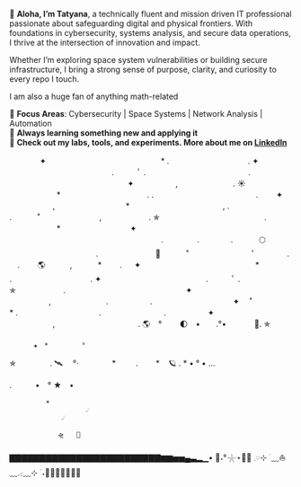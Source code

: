 🌸 **Aloha, I’m Tatyana**, a technically fluent and mission driven IT professional passionate about safeguarding digital and physical frontiers. With foundations in cybersecurity, systems analysis, and secure data operations, I thrive at the intersection of innovation and impact.

Whether I’m exploring space system vulnerabilities or building secure infrastructure, I bring a strong sense of purpose, clarity, and curiosity to every repo I touch.  

I am also a huge fan of anything math-related  

🔭 **Focus Areas**: Cybersecurity | Space Systems | Network Analysis | Automation  
🌱 **Always learning something new and applying it**  
📂 **Check out my labs, tools, and experiments. More about me on [LinkedIn](https://www.linkedin.com/in/spacecyberguard)**

  　　　   ✦    　　　　　　　　　　　　　　     *    .　　　　　　　　　　.             ✦                                                                             　　　　　　　　　　　　　.　　　ﾟ .　　　　　　　　　　　　　. 　　　　　　　　　　　　　　　✦ 　　　　　,　　　　　　　.
                 ☀️
　　　　　　*　　　　　　　　　　　.
.　　　　　　　　　　　　　. 　　✦ 　   　　　,　　　　　　　　　*
　　　　　 　　　　 　　,
            .　　　　　 　　 　　　 .　
　　˚　　　 　   　　,　　　　　　.   ✯
　　　　　　　　　　　　　.
　　　　　　* 　　   　　　　　 ✦ 　
　　　　　　　　　　　　　　　　　　.
　　　　.　　　　.　　　 🌕
　　　　　　　　　　　.
　　　　　　　🚀
　　　˚　　　　　　　　ﾟ　　　　.
　. 　　🌎 ‍ ‍ ‍ ‍ ‍ ‍ ‍ ‍ ‍ ‍ ,
　　　*　　 .
   　   ✦    　　　　　　　　　　　　　　     *    .　　　　　　　　　　.             ✦                                                                             　　　　　　　　　　　　　.　　　ﾟ .　　　　　　　✯　　　　　　. 　　　　　　　　　　　　　　　✦ 　　　　　,　　　　　　　.
　　　　　.　　　　　　　　　　 ✦
　˚　　　　　　　　*
.  　　　　　　　　　　.　　　　　　　　.
　　　　　✦ 　   　　　,　　    　　　　　　　　.
🌎　°　　
                       🌓　•　　.°•　　
 　
🚀.                       ✯

          ★　*　　　　　°
✯
　　　　.         🛰 　°·　　
       *         . 
     
 *    🪐 .  *         • ° • ...   

.　　　•　° ★　• 
                                
             ☀️       
           ️            ☄️
                 ☄️ 
       ️      ️                   
                🛸   🤺
▇▇▇▇▇▇▇▇▇▇▇▇▇▇▇▇▇▇▇▇▇▇▇▇▇▆▆▅▅▄▃▂▁• 🌊˖°𓇼⋆🐋🐚 𓈒𓏸⊹ ࣪ ﹏⛵﹏𓂁﹏⊹ ࣪ ˖🌊🌊🌊🌊🌊🌊🌊
